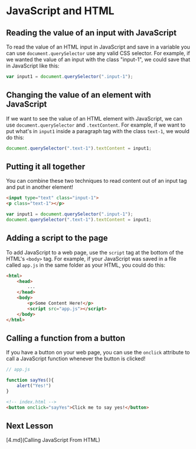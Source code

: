 # JavaScript and HTML

## Reading the value of an input with JavaScript

To read the value of an HTML input in JavaScript and save in a variable you can use `document.querySelector` use any valid CSS selector. For example, if we wanted the value of an input with the class "input-1", we could save that in JavaScript like this:

```js
var input1 = document.querySelector(".input-1");
```

## Changing the value of an element with JavaScript

If we want to see the value of an HTML element with JavaScript, we can use `document.querySelector` and `.textContent`. For example, if we want to put what's in `input1` inside a paragraph tag with the class `text-1`, we would do this:

```js
document.querySelector(".text-1").textContent = input1;
```

## Putting it all together

You can combine these two techniques to read content out of an input tag and put in another element!


```html
<input type="text" class="input-1">
<p class="text-1"></p>
```

```js
var input1 = document.querySelector(".input-1");
document.querySelector(".text-1").textContent = input1;
```

## Adding a script to the page

To add JavaScript to a web page, use the `script` tag at the bottom of the HTML's `<body>` tag. For example, if your JavaScript was saved in a file called `app.js` in the same folder as your HTML, you could do this:

```html
<html>
    <head>
        ...
    </head>
    <body>
        <p>Some Content Here!</p>
        <script src="app.js"></script>
    </body>
</html>
```

## Calling a function from a button

If you have a button on your web page, you can use the `onclick` attribute to call a JavaScript function whenever the button is clicked!

```js
// app.js

function sayYes(){
    alert("Yes!")
}
```

```html
<!-- index.html -->
<button onclick="sayYes">Click me to say yes!</button>
```
## Next Lesson

[4.md](Calling JavaScript From HTML)

